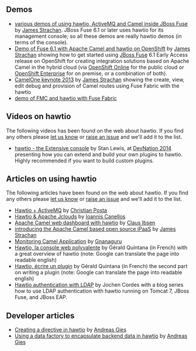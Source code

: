 ## Demos

* <a href="https://vimeo.com/album/2635012" title="a library of demo videos using hawtio with JBoss Fuse">various demos of using hawtio, ActiveMQ and Camel inside JBoss Fuse</a> by [James Strachan](http://macstrac.blogspot.co.uk/). JBoss Fuse 6.1 or later uses hawtio for its management console; so all these demos are really hawtio demos (in terms of the console).
* <a href="http://vimeo.com/80625940" title="Demo of Fuse 6.1 with Apache Camel and hawtio on OpenShift">Demo of Fuse 6.1 with Apache Camel and hawtio on OpenShift</a> by [James Strachan](http://macstrac.blogspot.co.uk/) showing how to get started using <a href="http://www.jboss.org/products/fuse">JBoss Fuse</a> 6.1 Early Access release on OpenShift for creating integration solutions based on Apache Camel in the hybrid cloud (via <a href="https://www.openshift.com/products/online">OpenShift Online</a> for the public cloud or <a href="https://www.openshift.com/products/enterprise">OpenShift Enterprise</a> for on premise, or a combination of both).
* <a href="https://vimeo.com/68442425" title="see a demo of provisioning Fuse containers, viewing, editing, debugging and provisioning Camel routes using Fuse Fabric with the hawtio console">CamelOne keynote 2013</a> by [James Strachan](http://macstrac.blogspot.co.uk/) showing the create, view, edit debug and provision of Camel routes using Fuse Fabric with the hawtio
* <a href="https://www.youtube.com/watch?v=sL6tlEv-mxQ">demo of FMC and hawtio with Fuse Fabric</a>

## Videos on hawtio

The following videos has been found on the web about hawtio.  If you find any others please [let us know](http://hawt.io/community/index.html) or [raise an issue](https://github.com/hawtio/hawtio/issues?state=open) and we'll add it to the list.

* [hawtio - the Extensive console](https://www.youtube.com/watch?v=Bxgk9--_WzE) by Stan Lewis, at [DevNation 2014](http://www.devnation.org/) presenting how you can extend and build your own plugins to hawtio. Highly recommended if you want to build custom plugins.


## Articles on using hawtio

The following articles have been found on the web about hawtio. If you find any others please [let us know](http://hawt.io/community/index.html) or [raise an issue](https://github.com/hawtio/hawtio/issues?state=open) and we'll add it to the list.

* [Hawtio + ActiveMQ](http://www.christianposta.com/blog/?p=315) by [Christian Posta](http://www.christianposta.com/)
* [Hawtio & Apache Jclouds](http://iocanel.blogspot.co.uk/2013/07/hawtio-apache-jclouds.html) by [Ioannis Canellos](http://iocanel.blogspot.co.uk/)
* [Apache Camel web dashboard with hawtio](http://www.davsclaus.com/2013/04/apache-camel-web-dashboard-with-hawtio.html) by [Claus Ibsen](http://www.davsclaus.com)
* [introducing the Apache Camel based open source iPaaS](http://macstrac.blogspot.co.uk/2013/06/introducing-apache-camel-based-open.html) by [James Strachan](http://macstrac.blogspot.co.uk/)
* [Monitoring Camel Application](http://bushorn.com/monitoring-camel-application/) by [Gnanaguru](http://bushorn.com/author/gnanagurus/)
* [Hawtio, la console web polyvalente](http://blog.zenika.com/index.php?post/2014/01/07/HawtIO-la-console-web-polyvalente) by Gérald Quintana (in French) with a great overview of hawtio (note: Google can translate the page into readable english)
* [Hawtio, écrire un plugin](http://blog.zenika.com/index.php?post/2014/01/14/HawtIO-ecrire-un-plugin) by Gérald Quintana (in French) the second part on writing a plugin (note: Google can translate the page into readable english)
* [Hawtio authentication with LDAP](http://jcordes73.blogspot.de/2014/03/hawtio-authentication-with-ldap-on.html) by Jochen Cordes with a blog series how to use LDAP authentication with hawtio running on Tomcat 7, JBoss Fuse, and JBoss EAP.


## Developer articles

* [Creating a directive in hawtio](http://www.wayofquality.de/index.php/de/blog/entry/creating-a-directive-for-hawtio) by [Andreas Gies](http://www.wayofquality.de/index.php/blog)
* [Using a data factory to encapsulate backend data in hawtio](http://www.wayofquality.de/index.php/en/blog/entry/using-a-data-factory-in-hawtio-panels) by [Andreas Gies](http://www.wayofquality.de/index.php/blog)
